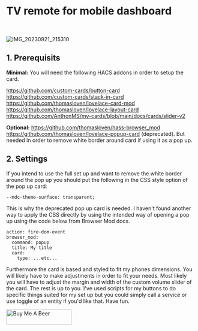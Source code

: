 <h1>TV remote for mobile dashboard</h1><br>

![IMG_20230921_215310](https://github.com/smeen89/Mobile-tv-remote/assets/106514124/ccbf6492-3e3e-481f-86c4-d90121ecff13)

<h2>1. Prerequisits</h2>
<b>Minimal:</b>
You will need the following HACS addons in order to setup the card.

https://github.com/custom-cards/button-card<br>
https://github.com/custom-cards/stack-in-card<br>
https://github.com/thomasloven/lovelace-card-mod<br>
https://github.com/thomasloven/lovelace-layout-card<br>
https://github.com/AnthonMS/my-cards/blob/main/docs/cards/slider-v2<br>

<b>Optional:</b>
https://github.com/thomasloven/hass-browser_mod<br>
https://github.com/thomasloven/lovelace-popup-card (deprecated). But needed in order to remove white border around card if using it as a pop up.<br>

<h2>2. Settings</h2>
If you intend to use the full set up and want to remove the white border around the pop up you should put the following in the CSS style option of the pop up card:

```
--mdc-theme-surface: transparent;
```
This is why the deprecated pop up card is needed. I haven't found another way to apply the CSS directly by using the intended way of opening a pop up using the code below from Browser Mod docs.

```
action: fire-dom-event
browser_mod:
  command: popup
  title: My title
  card:
    type: ...etc...
```

Furthermore the card is based and styled to fit my phones dimensions. You will likely have to make adjustments in order to fit your needs. Most likely you will have to adjust the margin and width of the custom volume slider of the card.
The rest is up to you. I've used scripts for my buttons to do specific things suited for my set up but you could simply call a service or use toggle of an entity if you'd like that. Have fun.

<a href="https://www.buymeacoffee.com/smeen89" target="_blank"><img src="https://cdn.buymeacoffee.com/buttons/v2/default-yellow.png" alt="Buy Me A Beer" style="height: 41px !important;width: 174px !important;" ></a>
